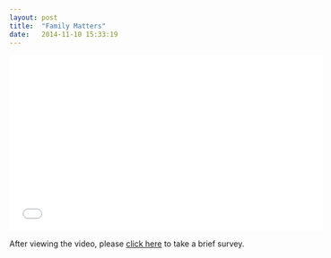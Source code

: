 ```yaml
---
layout: post
title:  "Family Matters"
date:   2014-11-10 15:33:19
---
```

<iframe width="560" height="315" src="//www.youtube.com/embed/kCrF0_OiGQA" frameborder="0" allowfullscreen></iframe>

After viewing the video, please [click here](https://jfe.qualtrics.com/form/SV_dolk4yWdw71ioUR?ViewedVideo=C) to take a brief survey.
